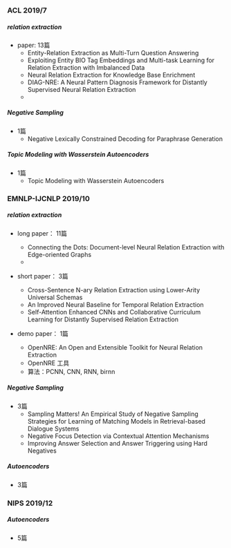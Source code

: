 ### ACL 2019/7
##### relation extraction
  - paper: 13篇
    - Entity-Relation Extraction as Multi-Turn Question Answering
    - Exploiting Entity BIO Tag Embeddings and Multi-task Learning for Relation Extraction with Imbalanced Data
    - Neural Relation Extraction for Knowledge Base Enrichment
    - DIAG-NRE: A Neural Pattern Diagnosis Framework for Distantly Supervised Neural Relation Extraction
    - 
##### Negative Sampling
  - 1篇
    - Negative Lexically Constrained Decoding for Paraphrase Generation
##### Topic Modeling with Wasserstein Autoencoders
  - 1篇
    - Topic Modeling with Wasserstein Autoencoders


### EMNLP-IJCNLP 2019/10
##### relation extraction
  - long paper： 11篇
    - Connecting the Dots: Document-level Neural Relation Extraction with Edge-oriented Graphs
    - 
  - short paper： 3篇
    - Cross-Sentence N-ary Relation Extraction using Lower-Arity Universal Schemas
    - An Improved Neural Baseline for Temporal Relation Extraction
    - Self-Attention Enhanced CNNs and Collaborative Curriculum Learning for Distantly Supervised Relation Extraction

  - demo paper： 1篇
    - OpenNRE: An Open and Extensible Toolkit for Neural Relation Extraction
    - OpenNRE 工具
    - 算法：PCNN, CNN, RNN, birnn
##### Negative Sampling
  - 3篇
    - Sampling Matters! An Empirical Study of Negative Sampling Strategies for Learning of Matching Models in Retrieval-based Dialogue Systems
    - Negative Focus Detection via Contextual Attention Mechanisms
    - Improving Answer Selection and Answer Triggering using Hard Negatives
##### Autoencoders
  - 3篇


### NIPS 2019/12
##### Autoencoders
  - 5篇
